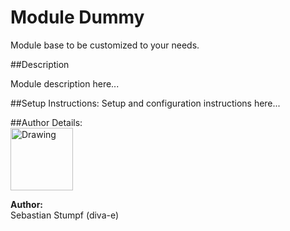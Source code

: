 Module Dummy 
=================
Module base to be customized to your needs.

##Description

Module description here...

##Setup Instructions:
Setup and configuration instructions here...

##Author Details:
<br />
<img src="http://lorempixel.com/100/100" alt="Drawing" style="width: 100px;"/>

__Author:__       
Sebastian Stumpf (diva-e)       